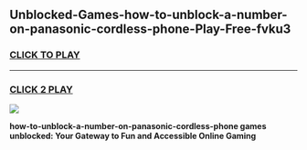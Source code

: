 
## Unblocked-Games-how-to-unblock-a-number-on-panasonic-cordless-phone-Play-Free-fvku3
<h3>
<a href="https://premium76.site?title=how-to-unblock-a-number-on-panasonic-cordless-phone&ref=21A">CLICK TO PLAY</a></h3>
<hr>

<h3>
<a href="https://premium76.site?title=how-to-unblock-a-number-on-panasonic-cordless-phone&ref=21A">CLICK 2 PLAY</a>
  
</h3>

<a href="https://premium76.site?title=how-to-unblock-a-number-on-panasonic-cordless-phone&ref=21A"><img src="https://clearcache.store/games.png"></a>


**how-to-unblock-a-number-on-panasonic-cordless-phone games unblocked: Your Gateway to Fun and Accessible Online Gaming**

